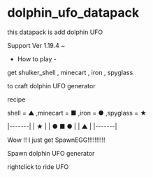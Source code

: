 # dolphin_ufo_datapack
this datapack is add dolphin UFO

Support Ver 1.19.4 ~ 

- How to play -

get shulker_shell , minecart , iron , spyglass

to craft dolphin UFO generator 

recipe

shell = ▲ ,minecart = ■ ,iron = ● ,spyglass = ★

|-------|
|   ★  |
| ● ■ ● |
|   ▲   |
|-------|

Wow !! I just get SpawnEGG!!!!!!!!!!

Spawn dolphin UFO generator

rightclick to ride UFO
